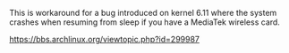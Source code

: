 This is workaround for a bug introduced on kernel 6.11 where the system crashes when resuming from sleep if you have a MediaTek wireless card.

https://bbs.archlinux.org/viewtopic.php?id=299987
